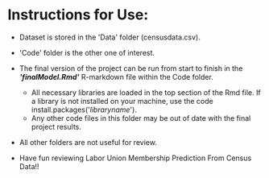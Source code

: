 # Instructions for Use:

- Dataset is stored in the 'Data' folder (censusdata.csv).
- 'Code' folder is the other one of interest. 
- The final version of the project can be run from start to finish in the ***'finalModel.Rmd'*** R-markdown file within the Code folder. 
  - All necessary libraries are loaded in the top section of the Rmd file. If a library is not installed on your machine, use the code install.packages('*libraryname*').
  - Any other code files in this folder may be out of date with the final project results.
- All other folders are not useful for review.

- Have fun reviewing Labor Union Membership Prediction From Census Data!!
